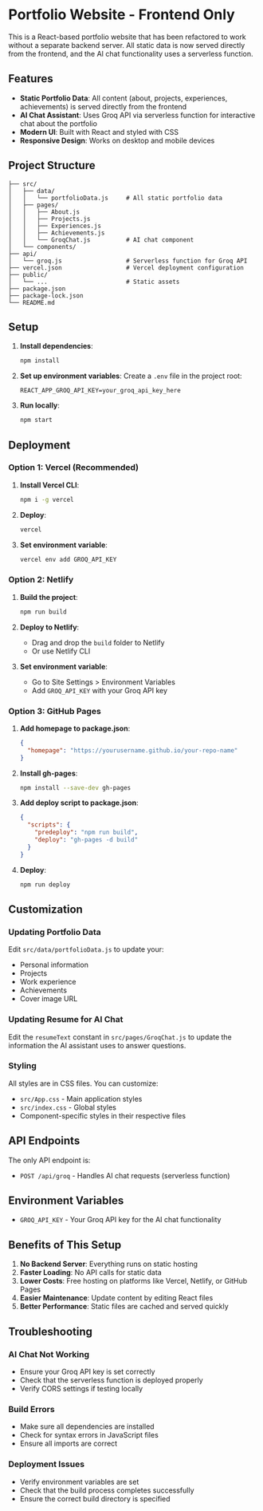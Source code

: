 # Portfolio Website - Frontend Only

This is a React-based portfolio website that has been refactored to work without a separate backend server. All static data is now served directly from the frontend, and the AI chat functionality uses a serverless function.

## Features

- **Static Portfolio Data**: All content (about, projects, experiences, achievements) is served directly from the frontend
- **AI Chat Assistant**: Uses Groq API via serverless function for interactive chat about the portfolio
- **Modern UI**: Built with React and styled with CSS
- **Responsive Design**: Works on desktop and mobile devices

## Project Structure

```
├── src/
│   ├── data/
│   │   └── portfolioData.js     # All static portfolio data
│   ├── pages/
│   │   ├── About.js
│   │   ├── Projects.js
│   │   ├── Experiences.js
│   │   ├── Achievements.js
│   │   └── GroqChat.js          # AI chat component
│   └── components/
├── api/
│   └── groq.js                  # Serverless function for Groq API
├── vercel.json                  # Vercel deployment configuration
├── public/
│   └── ...                      # Static assets
├── package.json
├── package-lock.json
└── README.md
```

## Setup

1. **Install dependencies**:
   ```bash
   npm install
   ```

2. **Set up environment variables**:
   Create a `.env` file in the project root:
   ```
   REACT_APP_GROQ_API_KEY=your_groq_api_key_here
   ```

3. **Run locally**:
   ```bash
   npm start
   ```

## Deployment

### Option 1: Vercel (Recommended)

1. **Install Vercel CLI**:
   ```bash
   npm i -g vercel
   ```

2. **Deploy**:
   ```bash
   vercel
   ```

3. **Set environment variable**:
   ```bash
   vercel env add GROQ_API_KEY
   ```

### Option 2: Netlify

1. **Build the project**:
   ```bash
   npm run build
   ```

2. **Deploy to Netlify**:
   - Drag and drop the `build` folder to Netlify
   - Or use Netlify CLI

3. **Set environment variable**:
   - Go to Site Settings > Environment Variables
   - Add `GROQ_API_KEY` with your Groq API key

### Option 3: GitHub Pages

1. **Add homepage to package.json**:
   ```json
   {
     "homepage": "https://yourusername.github.io/your-repo-name"
   }
   ```

2. **Install gh-pages**:
   ```bash
   npm install --save-dev gh-pages
   ```

3. **Add deploy script to package.json**:
   ```json
   {
     "scripts": {
       "predeploy": "npm run build",
       "deploy": "gh-pages -d build"
     }
   }
   ```

4. **Deploy**:
   ```bash
   npm run deploy
   ```

## Customization

### Updating Portfolio Data

Edit `src/data/portfolioData.js` to update your:
- Personal information
- Projects
- Work experience
- Achievements
- Cover image URL

### Updating Resume for AI Chat

Edit the `resumeText` constant in `src/pages/GroqChat.js` to update the information the AI assistant uses to answer questions.

### Styling

All styles are in CSS files. You can customize:
- `src/App.css` - Main application styles
- `src/index.css` - Global styles
- Component-specific styles in their respective files

## API Endpoints

The only API endpoint is:
- `POST /api/groq` - Handles AI chat requests (serverless function)

## Environment Variables

- `GROQ_API_KEY` - Your Groq API key for the AI chat functionality

## Benefits of This Setup

1. **No Backend Server**: Everything runs on static hosting
2. **Faster Loading**: No API calls for static data
3. **Lower Costs**: Free hosting on platforms like Vercel, Netlify, or GitHub Pages
4. **Easier Maintenance**: Update content by editing React files
5. **Better Performance**: Static files are cached and served quickly

## Troubleshooting

### AI Chat Not Working
- Ensure your Groq API key is set correctly
- Check that the serverless function is deployed properly
- Verify CORS settings if testing locally

### Build Errors
- Make sure all dependencies are installed
- Check for syntax errors in JavaScript files
- Ensure all imports are correct

### Deployment Issues
- Verify environment variables are set
- Check that the build process completes successfully
- Ensure the correct build directory is specified
